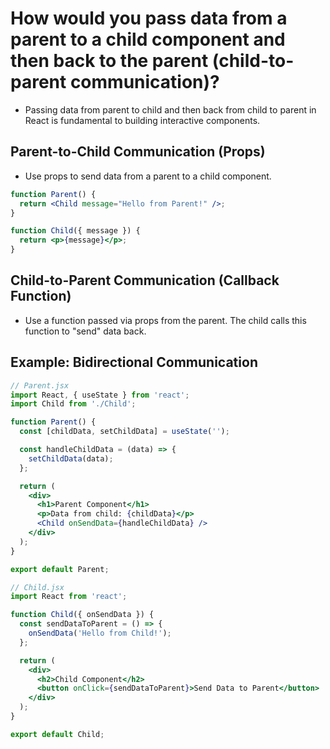 #  How would you pass data from a parent to a child component and then back to the parent (child-to-parent communication)?

- Passing data from parent to child and then back from child to parent in React is fundamental to building interactive components.

## Parent-to-Child Communication (Props)
- Use props to send data from a parent to a child component.

```jsx
function Parent() {
  return <Child message="Hello from Parent!" />;
}

function Child({ message }) {
  return <p>{message}</p>;
}
```
## Child-to-Parent Communication (Callback Function)
- Use a function passed via props from the parent. The child calls this function to "send" data back.

## Example: Bidirectional Communication
```jsx
// Parent.jsx
import React, { useState } from 'react';
import Child from './Child';

function Parent() {
  const [childData, setChildData] = useState('');

  const handleChildData = (data) => {
    setChildData(data);
  };

  return (
    <div>
      <h1>Parent Component</h1>
      <p>Data from child: {childData}</p>
      <Child onSendData={handleChildData} />
    </div>
  );
}

export default Parent;
```
```jsx
// Child.jsx
import React from 'react';

function Child({ onSendData }) {
  const sendDataToParent = () => {
    onSendData('Hello from Child!');
  };

  return (
    <div>
      <h2>Child Component</h2>
      <button onClick={sendDataToParent}>Send Data to Parent</button>
    </div>
  );
}

export default Child;
```
